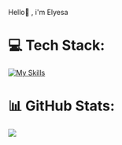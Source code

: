 
Hello👋 , i'm Elyesa

# 💻 Tech Stack:
[![My Skills](https://skillicons.dev/icons?i=ts,react,next,tailwind,sass)](https://skillicons.dev)
# 📊 GitHub Stats:
![](https://github-readme-streak-stats.herokuapp.com/?user=Spectrenard&theme=dark&hide_border=false)<br/>



<!-- Proudly created with GPRM ( https://gprm.itsvg.in ) --
